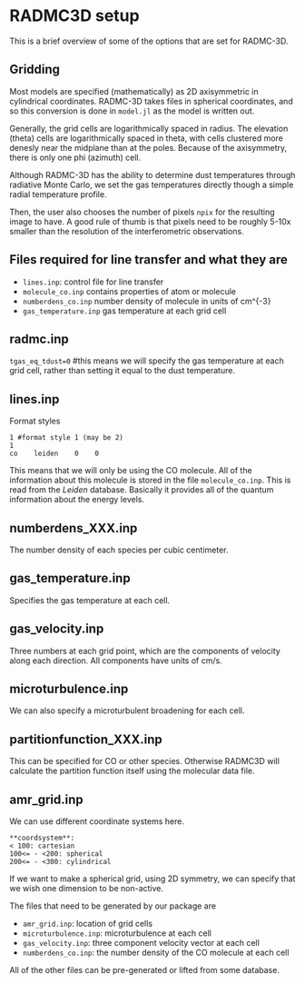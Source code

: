 # RADMC3D setup

This is a brief overview of some of the options that are set for RADMC-3D.

## Gridding

Most models are specified (mathematically) as 2D axisymmetric in cylindrical coordinates. RADMC-3D takes files in spherical coordinates, and so this conversion is done in `model.jl` as the model is written out.

Generally, the grid cells are logarithmically spaced in radius. The elevation (theta) cells are logarithmically spaced in theta, with cells clustered more denesly near the midplane than at the poles. Because of the axisymmetry, there is only one phi (azimuth) cell.

Although RADMC-3D has the ability to determine dust temperatures through radiative Monte Carlo, we set the gas temperatures directly though a simple radial temperature profile.

Then, the user also chooses the number of pixels `npix` for the resulting image to have. A good rule of thumb is that pixels need to be roughly 5-10x smaller than the resolution of the interferometric observations.

## Files required for line transfer and what they are

* `lines.inp`: control file for line transfer
* `molecule_co.inp` contains properties of atom or molecule
* `numberdens_co.inp` number density of molecule in units of cm^{-3}
* `gas_temperature.inp` gas temperature at each grid cell

## radmc.inp

`tgas_eq_tdust=0` #this means we will specify the gas temperature at each grid cell, rather than setting it equal to the dust temperature.

## lines.inp

Format styles

    1 #format style 1 (may be 2)
    1
    co    leiden    0    0

This means that we will only be using the CO molecule. All of the information about this molecule is stored in the file `molecule_co.inp`. This is read from the *Leiden* database. Basically it provides all of the quantum information about the energy levels.


## numberdens_XXX.inp

The number density of each species per cubic centimeter.

## gas_temperature.inp

Specifies the gas temperature at each cell.

## gas_velocity.inp

Three numbers at each grid point, which are the components of velocity along each direction. All components have units of cm/s.

## microturbulence.inp

We can also specify a microturbulent broadening for each cell.

## partitionfunction_XXX.inp

This can be specified for CO or other species. Otherwise RADMC3D will calculate the partition function itself using the molecular data file.

## amr_grid.inp

We can use different coordinate systems here.

    **coordsystem**:
    < 100: cartesian
    100<= - <200: spherical
    200<= - <300: cylindrical

If we want to make a spherical grid, using 2D symmetry, we can specify that we wish one dimension to be non-active.

The files that need to be generated by our package are

* `amr_grid.inp`: location of grid cells
* `microturbulence.inp`: microturbulence at each cell
* `gas_velocity.inp`: three component velocity vector at each cell
* `numberdens_co.inp`: the number density of the CO molecule at each cell

All of the other files can be pre-generated or lifted from some database.
